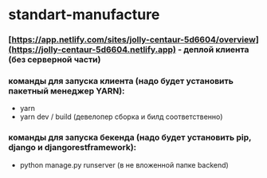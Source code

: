 # standart-manufacture
### [https://app.netlify.com/sites/jolly-centaur-5d6604/overview](https://jolly-centaur-5d6604.netlify.app) - деплой клиента (без серверной части)
### команды для запуска клиента (надо будет установить пакетный менеджер YARN):
* yarn
* yarn dev / build (девелопер сборка и билд соответственно)
### команды для запуска бекенда (надо будет установить pip, django и djangorestframework):
* python manage.py runserver (в не вложенной папке backend)

